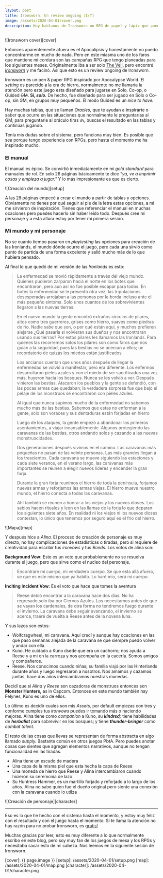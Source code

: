 ```yaml
---
layout: post
title: Ironsworn. Un review ongoing [1/?]
image: /assets/2020-04-01/cover.png
description: Hoy hablamos de Ironsworn un RPG de papel y lápiz que puedes jugar tu solo.
---
```


![Ironsworn cover][cover]

Entonces aparentemente afuera es el Apocalipsis y honestamente no puedo concentrarme en mucho de nada. Pero en este miasma uno de los faros que mantiene mi cordura son las campañas RPG que tengo planeadas para los siguientes meses. Originalmente iba a ser solo [The Veil](https://samjokopublishing.com/products/the-veil-cyberpunk-roleplaying-powered-by-the-apocalypse-digital-pdf-book), pero encontré [*Ironsworn*](https://www.ironswornrpg.com/) y me facinó. Así que esto es un review ongoing de Ironsworn.

<!--more-->

Ironsworn es un pen & paper RPG inspirado por Apocalypse World. El _setting_ es parecido a la era de hierro, normalmente no me llamaría la atención pero este juego esta diseñado para jugarse en Solo, Co-op, o Guided ~~GM~~. **Si, _solo._** De hecho, fue diseñado para ser jugado en Solo o Co-op, sin GM, en grupos muy pequeños. El modo Guided es un _nice to have._

Hay muchas tablas, que se llaman _Oracles,_ que te ayudan a inspirarte o saber que ocurre en las situaciones que normalmente le preguntarías al GM; para preguntarle al oráculo tiras `d%`, buscas el resultado en las tablas y continúas jugando.

Tenía mis dudas sobre el sistema, pero funciona muy bien. Es posible que sea porque tengo experiencia con RPGs, pero hasta el momento me ha inspirado mucho.

### El manual

El manual es épico. Se convirtió inmediatamente en mi _gold standard_ para manuales de rol. En solo 28 páginas básicamente te dice _"ya, ve a imprimir cosas y empieza a jugar."_ Y lo más impresionante es que es cierto.

![Creación del mundo][setup]

A las 28 páginas empecé a crear el mundo a partir de tablas y opciones. Obviamente no tienes por qué seguir al pie de la letra estas opciones, a mi me sirvieron de inspiración. Tienes que referenciar el manual en muchas ocaciones pero puedes hacerlo sin haber leído todo. Después cree mi personaje y a esta altura estoy por tener mi primera sesión.

### Mi mundo y mi personaje

No se cuanto tiempo pasaron en _playtesting_ las opciones para creación de las Ironlands, el mundo dónde ocurre el juego, pero cada una sirvió como punto de partida de una forma excelente y salió mucho más de lo que hubiera pensado.

Al final lo que quedó de mi versión de las _Ironlands_ es esto:

> La enfermedad se movió rápidamente a través del viejo mundo. Quienes pudieron zarparon hacia el norte en los botes que encontraron, pero aun así no fue posible escapar para todos. En botes la enfermedad se le presentó otra vez; las tripulaciones desesperadas arrojaban a las personas por la borda incluso ante el más pequeño sintoma. Solo unos cuantos de los sobrevivientes llegaron a las nuevas tierras.
>
> En el nuevo mundo la gente encontró extraños círculos de pilares, altos como tres guerreros, grises como hierro, suaves como piedras de río. Nadie sabe que son, o por qué están aquí, y muchos prefieren alejarse ¿Qué pasaría si volvieran sus dueños y nos encontraran usando sus tierras?
Por estos pilares les llamamos las Ironlands. Para quienes las recorremos solos los pilares son como faros que nos guían a la seguridad, pues las bestias no se acercan a ellos; un recordatorio de quizás los miedos están justificados
>
> Los ancianos cuentan que unos años después de llegar la enfermedad se volvió a manifestar, pero era diferente. Los enfermos desarrollaron pieles azules y con el miedo de ser sacrificados una vez más, huyeron hacia los bosques. Nunca se les volvió a ver.
> Después vinieron las bestias. Atacaron los pueblos y la gente se defendió, con las pocas armas que quedaban; la verdadera sorpresa fue que bajo el pelaje de los monstruos se encontraron con pieles azules.
>
> Al igual que nunca supimos mucho de la enfermedad no sabemos mucho más de las bestias. Sabemos que estas no enferman a la gente, solo son voraces y sus dentaduras están forjadas en hierro
>
> Luego de los ataques, la gente empezó a abandonar los primeros asentamientos, a viajar incansablemente. Algunos protegiendo las caravanas de las bestias, otros andando solos y cazando a las nuevas monstruocidades.
>
> Dos generaciones después vivimos en el camino. Las caravanas más pequeñas no pasan de las veinte personas. Las más grandes llegan a los trescientos. Cada caravana se mueve siguiendo las estaciones y cada siete veranos, en el verano largo, las caravanas más importantes se reunen a elegir nuevos lideres y encender la gran forja.
>
> Durante la gran forja reunimos el hierro de toda la península, forjamos nuevas armas y reforjamos las armas viejas. El hierro mueve nuestro mundo, el hierro conecta a todas las caravanas.
>
> Ahí también se reunen a honrar a los viejos y los nuevos dioses. Los sabios hacen rituales y leen en las llamas de la forja lo que deparan los siguientes siete años. En realidad ni los viejos ni los nuevos dioses contestan, lo único que tenemos por seguro aquí es el frio del hierro.

![Mapa][map]

Y después hice a _Alina._ El proceso de creación de personaje es muy directo, no hay complicaciones de estadísticas o tiradas, pero si requiere de creatividad para escribir tus _ironvows_ y tus _Bonds._ Los votos de alina son:

**Background Vow:** Este es un voto que probablemente no se resuelva durante el juego, pero que sirve como el nucleo del personaje.
> Encontraré mi cuerpo, mi verdadero cuerpo. Se que esta allá afuera, se que es este mismo que ya habito. Lo haré mio, será mi cuerpo.

**Inciting Incident Vow:** Es el voto que hace que tomes la aventura
> Reese debió encontrar a la caravana hace dos días. No ha regresado,solo iba por Ciervos Azules. Los necesitamos antes de que se vayan los cardenales, de otra forma no tendremos fuego durante el invierno. La caravana debe seguir avanzando, el invierno se acerca, traeré de vuelta a Reese antes de la novena luna.

Y sus lazos son estos:

- Wolfcragwheel, mi caravana. Aquí crecí y aunque hay ocaciones en las que paso semanas alejada de la caravana se que siempre puedo volver y andar con ella.
- Kuno. He cuidado a Kuno dsede que era un cachorro; nos ayuda a Reese y a mi en la carroza y nos acompaña en la cacería. Somos amigos y compañeros.
- Reese. Nos conocimos cuando niñas; su familia viajó por las Hinterlands durante años y luego regresaron a nosotros. Nos amamos y cazamos juntas, hace dos años intercambiamos nuestras monedas.

Decidí que si _Alina_ y _Reese_ son cazadoras de monstruos entonces son **Monster Hunters,** as in Capcom. Entonces en este mundo también hay Felynes, Kuno es uno de ellos.

Lo último es decidir cuales son mis _Assets,_ por default empiezas con tres y conforme cumples tus _ironvows_ puedes ir tomando más o haciendo mejoras. Alina tiene como _companion_ a Kuno, su _**kindred;**_ tiene habilidades de _**herbalist**_ para sobrevivir en los bosques; y tiene _**thunder-bringer**_ como _combat talent._

El resto de las cosas que llevas se representan de forma abstracta en algo llamado _supply._ Bastante común en otros juegos PbtA. Pero puedes anotar cosas que sientes que agregan elementos narrativos, aunque no tengan funcionalidad en las tiradas.
  - Alina tiene un escudo de madera
  - Una capa de la misma piel que esta hecha la capa de Reese
  - Una moneda de hierro que Reese y Alina intercambiaron cuando hicieron su ceremonia de lazo
  - Su Huntress Hammer, es un martillo forjado y reforjado a lo largo de los años. Alina no sabe quien fue el dueño original pero siente una conexión con la caravana cuando lo utilza

![Creación de personaje][character]


---

Eso es lo que he hecho con el sistema hasta el momento, y estoy muy feliz con el resultado y con el juego hasta el momento. Si te llama la atención no hay razón para no probar Ironsworn, es [gratis!](https://www.ironswornrpg.com/)

Muchas gracias por leer, esto es muy diferente a lo que normalmente escribo en este blog, pero soy muy fan de los juegos de mesa y los RPGs y necesitaba sacar esto de mi cabeza. Nos leemos en la siguiente sesión de Ironsworn.


[cover]: {{ page.image }}
[setup]: /assets/2020-04-01/setup.png
[map]: /assets/2020-04-01/map.png
[character]: /assets/2020-04-01/character.png
